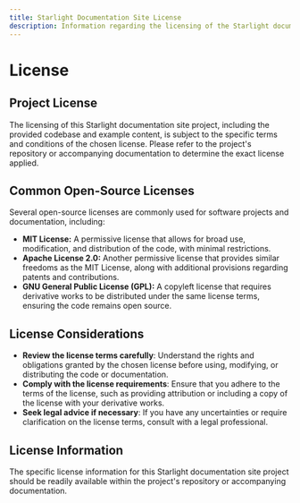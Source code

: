 ```yaml
---
title: Starlight Documentation Site License
description: Information regarding the licensing of the Starlight documentation site project and its associated codebase. 
---
```


# License

## Project License

The licensing of this Starlight documentation site project, including the provided codebase and example content, is subject to the specific terms and conditions of the chosen license. Please refer to the project's repository or accompanying documentation to determine the exact license applied.

## Common Open-Source Licenses

Several open-source licenses are commonly used for software projects and documentation, including:

* **MIT License:** A permissive license that allows for broad use, modification, and distribution of the code, with minimal restrictions.
* **Apache License 2.0:** Another permissive license that provides similar freedoms as the MIT License, along with additional provisions regarding patents and contributions.
* **GNU General Public License (GPL):** A copyleft license that requires derivative works to be distributed under the same license terms, ensuring the code remains open source. 

## License Considerations

* **Review the license terms carefully**:  Understand the rights and obligations granted by the chosen license before using, modifying, or distributing the code or documentation.
* **Comply with the license requirements**:  Ensure that you adhere to the terms of the license, such as providing attribution or including a copy of the license with your derivative works.
* **Seek legal advice if necessary**: If you have any uncertainties or require clarification on the license terms, consult with a legal professional. 

## License Information

The specific license information for this Starlight documentation site project should be readily available within the project's repository or accompanying documentation.  
